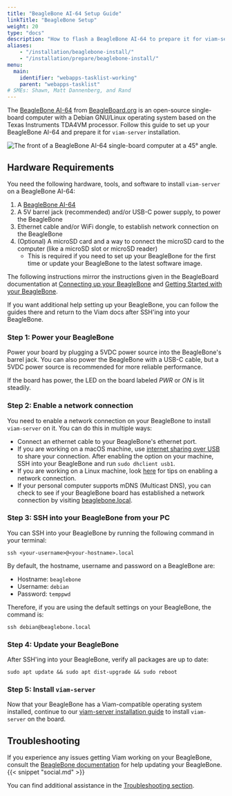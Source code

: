 ```yaml
---
title: "BeagleBone AI-64 Setup Guide"
linkTitle: "BeagleBone Setup"
weight: 20
type: "docs"
description: "How to flash a BeagleBone AI-64 to prepare it for viam-server installation."
aliases:
    - "/installation/beaglebone-install/"
    - "/installation/prepare/beaglebone-install/"
menu:
  main:
    identifier: "webapps-tasklist-working"
    parent: "webapps-tasklist"
# SMEs: Shawn, Matt Dannenberg, and Rand
---
```


The [BeagleBone AI-64](https://docs.beagleboard.org/latest/boards/beaglebone/ai-64/) from [BeagleBoard.org](https://beagleboard.org/) is an open-source single-board computer with a Debian GNU/Linux operating system based on the Texas Instruments TDA4VM processor.
Follow this guide to set up your BeagleBone AI-64 and prepare it for `viam-server` installation.

<img src="../../img/beaglebone-setup/image4.png" alt="The front of a BeagleBone AI-64 single-board computer at a 45° angle.">

## Hardware Requirements

You need the following hardware, tools, and software to install `viam-server` on a BeagleBone AI-64:

1. A [BeagleBone AI-64](https://beagleboard.org/ai-64)
2. A 5V barrel jack (recommended) and/or USB-C power supply, to power the BeagleBone
3. Ethernet cable and/or WiFi dongle, to establish network connection on the BeagleBone
4. (Optional) A microSD card and a way to connect the microSD card to the computer (like a microSD slot or microSD reader)
    - This is required if you need to set up your BeagleBone for the first time or update your BeagleBone to the latest software image.

The following instructions mirror the instructions given in the BeagleBoard documentation at [Connecting up your BeagleBone](https://docs.beagleboard.org/latest/boards/beaglebone/ai-64/ch03.html) and [Getting Started with your BeagleBone](https://beagleboard.org/getting-started).

If you want additional help setting up your BeagleBone, you can follow the guides there and return to the Viam docs after SSH'ing into your BeagleBone.

### Step 1: Power your BeagleBone

Power your board by plugging a 5VDC power source into the BeagleBone's barrel jack.
You can also power the BeagleBone with a USB-C cable, but a 5VDC power source is recommended for more reliable performance.

If the board has power, the LED on the board labeled *PWR* or *ON* is lit steadily.

### Step 2: Enable a network connection

You need to enable a network connection on your BeagleBone to install `viam-server` on it.
You can do this in multiple ways:

- Connect an ethernet cable to your BeagleBone's ethernet port.
- If you are working on a macOS machine, use [internet sharing over USB](https://support.apple.com/guide/mac-help/share-internet-connection-mac-network-users-mchlp1540/mac) to share your connection.
   After enabling the option on your machine, SSH into your BeagleBone and run `sudo dhclient usb1`.
- If you are working on a Linux machine, look [here](https://elinux.org/Beagleboard:Terminal_Shells) for tips on enabling a network connection.
- If your personal computer supports mDNS (Multicast DNS), you can check to see if your BeagleBone board has established a network connection by visiting [beaglebone.local](https://beaglebone.local).

### Step 3: SSH into your BeagleBone from your PC

You can SSH into your BeagleBone by running the following command in your terminal:

`ssh <your-username>@<your-hostname>.local`

By default, the hostname, username and password on a BeagleBone are:

- Hostname: `beaglebone`
- Username: `debian`
- Password: `temppwd`

Therefore, if you are using the default settings on your BeagleBone, the command is:

`ssh debian@beaglebone.local`

### Step 4: Update your BeagleBone

After SSH'ing into your BeagleBone, verify all packages are up to date:

`sudo apt update && sudo apt dist-upgrade && sudo reboot`

### Step 5: Install `viam-server`

Now that your BeagleBone has a Viam-compatible operating system installed, continue to our [viam-server installation guide](../../install/linux-install/) to install `viam-server` on the board.

## Troubleshooting

If you experience any issues getting Viam working on your BeagleBone, consult the [BeagleBone documentation](https://docs.beagleboard.org/latest/boards/beaglebone/ai-64/ch03.html) for help updating your BeagleBone.
{{< snippet "social.md" >}}

You can find additional assistance in the [Troubleshooting section](/appendix/troubleshooting/).
